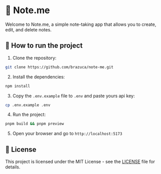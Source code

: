 # **🌱 Note.me**

Welcome to Note.me, a simple note-taking app that allows you to create, edit, and delete notes.

## **🚀 How to run the project**

1. Clone the repository:

```bash
git clone https://github.com/brazuca/note-me.git
```

2. Install the dependencies:

```bash
npm install
```

3. Copy the `.env.example` file to `.env` and paste yours api key:

```bash
cp .env.example .env
```

4. Run the project:

```bash
pnpm build && pnpm preview
```

5. Open your browser and go to `http://localhost:5173`

## **📝 License**

This project is licensed under the MIT License - see the [LICENSE](LICENSE) file for details.
